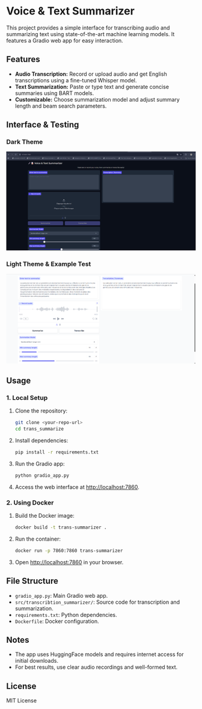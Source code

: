 # Voice & Text Summarizer

This project provides a simple interface for transcribing audio and summarizing text using state-of-the-art machine learning models. It features a Gradio web app for easy interaction.

## Features

- **Audio Transcription:** Record or upload audio and get English transcriptions using a fine-tuned Whisper model.
- **Text Summarization:** Paste or type text and generate concise summaries using BART models.
- **Customizable:** Choose summarization model and adjust summary length and beam search parameters.

## Interface & Testing

### Dark Theme
![Dark Theme Interface](interface.png)

### Light Theme & Example Test
![Light Theme Example](testing.png)

## Usage

### 1. Local Setup

1. Clone the repository:
   ```bash
   git clone <your-repo-url>
   cd trans_summarize
   ```

2. Install dependencies:
   ```bash
   pip install -r requirements.txt
   ```

3. Run the Gradio app:
   ```bash
   python gradio_app.py
   ```

4. Access the web interface at [http://localhost:7860](http://localhost:7860).

### 2. Using Docker

1. Build the Docker image:
   ```bash
   docker build -t trans-summarizer .
   ```

2. Run the container:
   ```bash
   docker run -p 7860:7860 trans-summarizer
   ```

3. Open [http://localhost:7860](http://localhost:7860) in your browser.

## File Structure

- `gradio_app.py`: Main Gradio web app.
- `src/transcribtion_summarizer/`: Source code for transcription and summarization.
- `requirements.txt`: Python dependencies.
- `Dockerfile`: Docker configuration.

## Notes

- The app uses HuggingFace models and requires internet access for initial downloads.
- For best results, use clear audio recordings and well-formed text.

## License

MIT License


